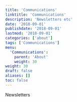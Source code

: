 ```yaml
---
title: 'Communications'
linktitle: 'Communications'
description: 'Newsletters etc'
date: '2018-09-01'
publishdate: '2018-09-01'
lastmod: '2018-09-01'
categories: ['about']
tags: ['Communications']
menu:
  'Communications':
    parent: 'About'
    weight: 30
weight: 30
draft: false
aliases: []
toc: false
---
```


Newsletters